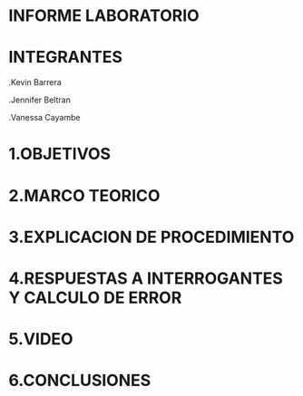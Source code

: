 # INFORME LABORATORIO

# INTEGRANTES
.Kevin Barrera

.Jennifer Beltran

.Vanessa Cayambe

# 1.OBJETIVOS



# 2.MARCO TEORICO


# 3.EXPLICACION DE PROCEDIMIENTO 


# 4.RESPUESTAS A INTERROGANTES Y CALCULO DE ERROR


# 5.VIDEO

# 6.CONCLUSIONES 


